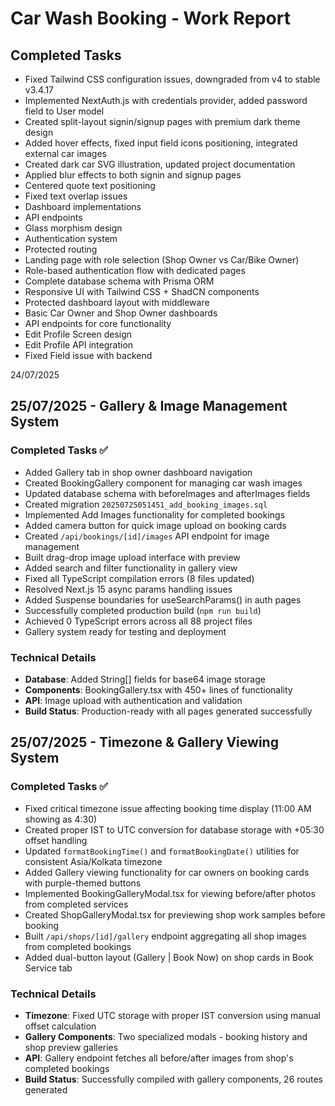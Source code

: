 # Car Wash Booking - Work Report

## Completed Tasks
- Fixed Tailwind CSS configuration issues, downgraded from v4 to stable v3.4.17
- Implemented NextAuth.js with credentials provider, added password field to User model
- Created split-layout signin/signup pages with premium dark theme design
- Added hover effects, fixed input field icons positioning, integrated external car images
- Created dark car SVG illustration, updated project documentation
- Applied blur effects to both signin and signup pages
- Centered quote text positioning
- Fixed text overlap issues
- Dashboard implementations
- API endpoints
- Glass morphism design
- Authentication system
- Protected routing
- Landing page with role selection (Shop Owner vs Car/Bike Owner)
- Role-based authentication flow with dedicated pages
- Complete database schema with Prisma ORM
- Responsive UI with Tailwind CSS + ShadCN components
- Protected dashboard layout with middleware
- Basic Car Owner and Shop Owner dashboards
- API endpoints for core functionality
- Edit Profile Screen design
- Edit Profile API integration
- Fixed Field issue with backend

24/07/2025

## 25/07/2025 - Gallery & Image Management System

### Completed Tasks ✅
- Added Gallery tab in shop owner dashboard navigation
- Created BookingGallery component for managing car wash images
- Updated database schema with beforeImages and afterImages fields
- Created migration `20250725051451_add_booking_images.sql`
- Implemented Add Images functionality for completed bookings
- Added camera button for quick image upload on booking cards
- Created `/api/bookings/[id]/images` API endpoint for image management
- Built drag-drop image upload interface with preview
- Added search and filter functionality in gallery view
- Fixed all TypeScript compilation errors (8 files updated)
- Resolved Next.js 15 async params handling issues
- Added Suspense boundaries for useSearchParams() in auth pages
- Successfully completed production build (`npm run build`)
- Achieved 0 TypeScript errors across all 88 project files
- Gallery system ready for testing and deployment

### Technical Details
- **Database**: Added String[] fields for base64 image storage
- **Components**: BookingGallery.tsx with 450+ lines of functionality  
- **API**: Image upload with authentication and validation
- **Build Status**: Production-ready with all pages generated successfully

## 25/07/2025 - Timezone & Gallery Viewing System

### Completed Tasks ✅
- Fixed critical timezone issue affecting booking time display (11:00 AM showing as 4:30)
- Created proper IST to UTC conversion for database storage with +05:30 offset handling
- Updated `formatBookingTime()` and `formatBookingDate()` utilities for consistent Asia/Kolkata timezone
- Added Gallery viewing functionality for car owners on booking cards with purple-themed buttons
- Implemented BookingGalleryModal.tsx for viewing before/after photos from completed services
- Created ShopGalleryModal.tsx for previewing shop work samples before booking
- Built `/api/shops/[id]/gallery` endpoint aggregating all shop images from completed bookings
- Added dual-button layout (Gallery | Book Now) on shop cards in Book Service tab

### Technical Details
- **Timezone**: Fixed UTC storage with proper IST conversion using manual offset calculation
- **Gallery Components**: Two specialized modals - booking history and shop preview galleries
- **API**: Gallery endpoint fetches all before/after images from shop's completed bookings
- **Build Status**: Successfully compiled with gallery components, 26 routes generated
